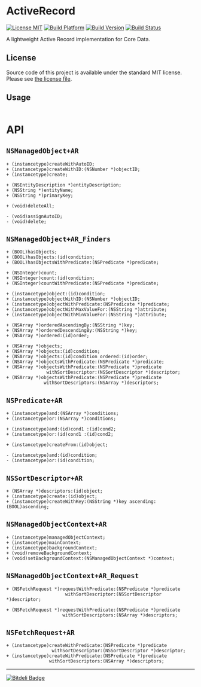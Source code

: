 # ActiveRecord

[![License MIT](https://go-shields.herokuapp.com/license-MIT-blue.png)](https://github.com/michalkonturek/ActiveRecord/blob/master/LICENSE)
[![Build Platform](https://cocoapod-badges.herokuapp.com/p/ActiveRecord/badge.png)](https://github.com/michalkonturek/ActiveRecord)
[![Build Version](https://cocoapod-badges.herokuapp.com/v/ActiveRecord/badge.png)](https://github.com/michalkonturek/ActiveRecord)
[![Build Status](https://travis-ci.org/michalkonturek/ActiveRecord.png?branch=master)](https://travis-ci.org/michalkonturek/ActiveRecord)

A lightweight Active Record implementation for Core Data.

## License

Source code of this project is available under the standard MIT license. Please see [the license file][LICENSE].

[PODS]:http://cocoapods.org/
[LICENSE]:https://github.com/michalkonturek/ActiveRecord/blob/master/LICENSE


## Usage

```

```

# API

## `NSManagedObject+AR`

```
+ (instancetype)createWithAutoID;
+ (instancetype)createWithID:(NSNumber *)objectID;
+ (instancetype)create;

+ (NSEntityDescription *)entityDescription;
+ (NSString *)entityName;
+ (NSString *)primaryKey;

+ (void)deleteAll;

- (void)assignAutoID;
- (void)delete;
```


## `NSManagedObject+AR_Finders`

```
+ (BOOL)hasObjects;
+ (BOOL)hasObjects:(id)condition;
+ (BOOL)hasObjectsWithPredicate:(NSPredicate *)predicate;

+ (NSInteger)count;
+ (NSInteger)count:(id)condition;
+ (NSInteger)countWithPredicate:(NSPredicate *)predicate;

+ (instancetype)object:(id)condition;
+ (instancetype)objectWithID:(NSNumber *)objectID;
+ (instancetype)objectWithPredicate:(NSPredicate *)predicate;
+ (instancetype)objectWithMaxValueFor:(NSString *)attribute;
+ (instancetype)objectWithMinValueFor:(NSString *)attribute;

+ (NSArray *)orderedAscendingBy:(NSString *)key;
+ (NSArray *)orderedDescendingBy:(NSString *)key;
+ (NSArray *)ordered:(id)order;

+ (NSArray *)objects;
+ (NSArray *)objects:(id)condition;
+ (NSArray *)objects:(id)condition ordered:(id)order;
+ (NSArray *)objectsWithPredicate:(NSPredicate *)predicate;
+ (NSArray *)objectsWithPredicate:(NSPredicate *)predicate
               withSortDescriptor:(NSSortDescriptor *)descriptor;
+ (NSArray *)objectsWithPredicate:(NSPredicate *)predicate
              withSortDescriptors:(NSArray *)descriptors;
```


## `NSPredicate+AR`

```
+ (instancetype)and:(NSArray *)conditions;
+ (instancetype)or:(NSArray *)conditions;

+ (instancetype)and:(id)cond1 :(id)cond2;
+ (instancetype)or:(id)cond1 :(id)cond2;

+ (instancetype)createFrom:(id)object;

- (instancetype)and:(id)condition;
- (instancetype)or:(id)condition;
```


## `NSSortDescriptor+AR`

```
+ (NSArray *)descriptors:(id)object;
+ (instancetype)create:(id)object;
+ (instancetype)createWithKey:(NSString *)key ascending:(BOOL)ascending;
```


## `NSManagedObjectContext+AR`

```
+ (instancetype)managedObjectContext;
+ (instancetype)mainContext;
+ (instancetype)backgroundContext;
+ (void)removeBackgroundContext;
+ (void)setBackgroundContext:(NSManagedObjectContext *)context;
```


## `NSManagedObjectContext+AR_Request`

```
+ (NSFetchRequest *)requestWithPredicate:(NSPredicate *)predicate
                      withSortDescriptor:(NSSortDescriptor *)descriptor;

+ (NSFetchRequest *)requestWithPredicate:(NSPredicate *)predicate
                     withSortDescriptors:(NSArray *)descriptors;
```


## `NSFetchRequest+AR`

```
+ (instancetype)createWithPredicate:(NSPredicate *)predicate
                 withSortDescriptor:(NSSortDescriptor *)descriptor;
+ (instancetype)createWithPredicate:(NSPredicate *)predicate
                withSortDescriptors:(NSArray *)descriptors;
```


- - -

[![Bitdeli Badge](https://d2weczhvl823v0.cloudfront.net/michalkonturek/activerecord/trend.png)](https://bitdeli.com/free "Bitdeli Badge")
